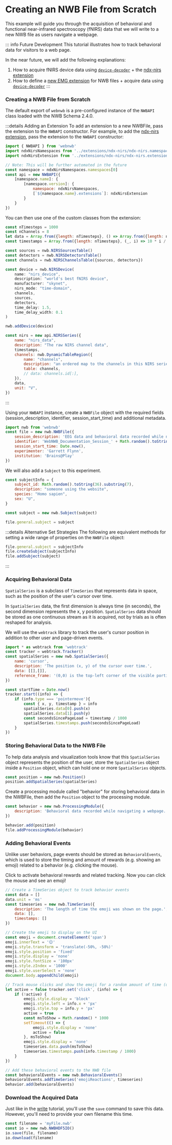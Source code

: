 # Creating an NWB File from Scratch
This example will guide you through the acquisition of behavioral and functional near-infrared spectroscopy (fNIRS) data that we will write to a new NWB file as users navigate a webpage.

::: info Future Development
This tutorial illustrates how to track behavioral data for visitors to a web page. 

In the near future, we will add the following explanations:
1.  How to acquire fNIRS device data using [`device-decoder`](https://github.com/brainsatplay/device-decoder) + the [ndx-nirs extension](https://github.com/agencyenterprise/ndx-nirs)
2.  How to define a [new EMG extension](https://pynwb.readthedocs.io/en/stable/tutorials/general/extensions.html#sphx-glr-tutorials-general-extensions-py) for NWB files + acquire data using [`device-decoder`](https://github.com/brainsatplay/device-decoder)
:::

### Creating a NWB File from Scratch

The default export of `webnwb` is a pre-configured instance of the `NWBAPI` class loaded with the NWB Schema 2.4.0.

:::details Adding an Extension
To add an extension to a new NWBFile, pass the extension to the `NWBAPI` constructor. For example, to add the [ndx-nirs extension](https://github.com/agencyenterprise/ndx-nirs), pass the extension to the `NWBAPI` constructor:
```js
import { NWBAPI } from 'webnwb'
import ndxNirsNamespaces from '../extensions/ndx-nirs/ndx-nirs.namespace.yaml'
import ndxNirsExtension from '../extensions/ndx-nirs/ndx-nirs.extensions.yaml'

// Note: This will be further automated in the future
const namespace = ndxNirsNamespaces.namespaces[0]
const api = new NWBAPI({
    [namespace.name]: {
        [namespace.version]: {
            namespace: ndxNirsNamespaces,
            [`${namespace.name}.extensions`]: ndxNirsExtension
        }
    }
})
```

You can then use one of the custom classes from the extension:
```js
const nTimesteps = 1000
const nChannels = 8
let data = Array.from({length: nTimesteps}, () => Array.from({length: nChannels}, () => Math.random()))
const timestamps = Array.from({length: nTimesteps}, (_, i) => 10 * i / nTimesteps)

const sources = nwb.NIRSSourcesTable()
const detectors = nwb.NIRSDetectorsTable()
const channels = nwb.NIRSChannelsTable({sources, detectors})

const device = nwb.NIRSDevice(
    name: "nirs_device",
    description: "world's best fNIRS device",
    manufacturer: "skynet",
    nirs_mode: "time-domain",
    channels,
    sources,
    detectors,
    time_delay: 1.5,
    time_delay_width: 0.1
)

nwb.addDevice(device)

const nirs = new api.NIRSSeries({
    name: "nirs_data",
    description: "The raw NIRS channel data",
    timestamps,
    channels: nwb.DynamicTableRegion({
        name: "channels",
        description: "an ordered map to the channels in this NIRS series",
        table: channels,
        // data: channels.id[:],
    }),
    data,
    unit: "V",
})
```
:::

Using your `NWBAPI` instance, create a `NWBFile` object with the required fields (session_description, identifier, session_start_time) and additional metadata.

```js
import nwb from 'webnwb' 
const file = new nwb.NWBFile({     
    session_description: 'EEG data and behavioral data recorded while navigating a webpage.',     
    identifier: 'WebNWB_Documentation_Session_' + Math.random().toString(36).substring(7),     
    session_start_time: Date.now(),     
    experimenter: 'Garrett Flynn',     
    institution: 'Brains@Play' 
})
```

We will also add a `Subject` to this experiment.

```js
const subjectInfo = {     
    subject_id: Math.random().toString(36).substring(7),     
    description: "someone using the website",     
    species: "Homo sapien",     
    sex: "U", 
}

const subject = new nwb.Subject(subject) 

file.general.subject = subject   
```

:::details Alternative Set Strategies
The following are equivalent methods for setting a wide range of properties on the `NWBFile` object:
```js
file.general.subject = subjectInfo
file.createSubject(subjectInfo) 
file.addSubject(subject)
```
:::
                
        
### Acquiring Behavioral Data

`SpatialSeries` is a subclass of `TimeSeries` that represents data in space, such as the position of the user's cursor over time.

In `SpatialSeries` data, the first dimension is always time (in seconds), the second dimension represents the x, y position. `SpatialSeries` data should be stored as one continuous stream as it is acquired, not by trials as is often reshaped for analysis.

We will use the `webtrack` library to track the user's cursor position in addition to other user and page-driven events.

```js
import * as webtrack from 'webtrack' 
const tracker = webtrack.Tracker()  
const spatialSeries = new nwb.SpatialSeries({     
    name: 'cursor',     
    description: 'The position (x, y) of the cursor over time.',     
    data: [[],[]],     
    reference_frame: '(0,0) is the top-left corner of the visible portion of the page.' 
})  

const startTime = Date.now() 
tracker.start((info) => {     
    if (info.type === 'pointermove'){         
        const { x, y, timestamp } = info         
        spatialSeries.data[0].push(x)         
        spatialSeries.data[1].push(y)         
        const secondsSincePageLoad = timestamp / 1000         
        spatialSeries.timestamps.push(secondsSincePageLoad)     
    } 
})
```

### Storing Behavioral Data to the NWB File
To help data analysis and visualization tools know that this `SpatialSeries` object represents the position of the user, store the `SpatialSeries` object inside a `Position` object, which can hold one or more `SpatialSeries` objects.

```js
const position = new nwb.Position() 
position.addSpatialSeries(spatialSeries)
```            
                

Create a processing module called "behavior" for storing behavioral data in the NWBFile, then add the `Position` object to the processing module.

```js
const behavior = new nwb.ProcessingModule({ 
    description: 'Behavioral data recorded while navigating a webpage.' 
}) 

behavior.add(position) 
file.addProcessingModule(behavior)
```
                    
                

### Adding Behavioral Events

Unlike user behaviors, page events should be stored as `BehavioralEvents`, which is used to store the timing and amount of rewards (e.g. showing an emoji) related to a behavior (e.g. clicking the mouse).

Click to activate behavioral rewards and related tracking. Now you can click the mouse and see an emoji!

```js
// Create a TimeSeries object to track behavior events 
const data = [] 
data.unit = 'ms' 
const timeseries = new nwb.TimeSeries({     
    description: 'The length of time the emoji was shown on the page.',    
    data: [],     
    timestamps: [] 
})  

// Create the emoji to display on the UI 
const emoji = document.createElement('span') 
emoji.innerText = '😊' 
emoji.style.transform = 'translate(-50%, -50%)' 
emoji.style.position = 'fixed' 
emoji.style.display = 'none' 
emoji.style.fontSize = '100px' 
emoji.style.zIndex = '1000' 
emoji.style.userSelect = 'none' 
document.body.appendChild(emoji)  

// Track mouse clicks and show the emoji for a random amount of time (up to 1s) 
let active = false tracker.set('click', (info) => {      
    if (!active) {         
        emoji.style.display = 'block'         
        emoji.style.left = info.x + 'px'         
        emoji.style.top = info.y + 'px'         
        active = true          
        const msToShow = Math.random() * 1000         
        setTimeout(() => {             
            emoji.style.display = 'none'             
            active = false           
        }, msToShow)          
        emoji.style.display = 'none'         
        timeseries.data.push(msToShow)         
        timeseries.timestamps.push(info.timestamp / 1000)     
    } 
})   

// Add these behavioral events to the NWB file 
const behavioralEvents = new nwb.BehavioralEvents() 
behavioralEvents.addTimeSeries('emojiReactions', timeseries) 
behavior.add(behavioralEvents)
```                    

### Download the Acquired Data
Just like in the [write](./write) tutorial, you'll use the `save` command to save this data. However, you'll need to provide your own filename this time.

```js
const filename = 'myFile.nwb' 
const io = new nwb.NWBHDF5IO() 
io.save(file, filename) 
io.download(filename)
```